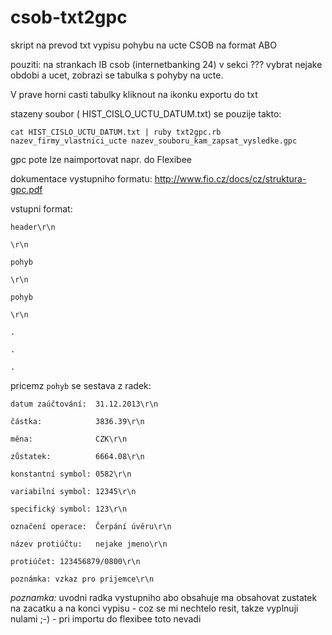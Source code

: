 csob-txt2gpc
============

skript na prevod txt vypisu pohybu na ucte CSOB na format ABO

pouziti:
na strankach IB csob (internetbanking 24) v sekci ??? vybrat nejake obdobi a ucet, zobrazi se tabulka s pohyby na ucte.

V prave horni casti tabulky kliknout na ikonku exportu do txt

stazeny soubor ( HIST_CISLO_UCTU_DATUM.txt) se pouzije takto:

`cat HIST_CISLO_UCTU_DATUM.txt | ruby txt2gpc.rb nazev_firmy_vlastnici_ucte nazev_souboru_kam_zapsat_vysledke.gpc`

gpc pote lze naimportovat napr. do Flexibee


dokumentace vystupniho formatu:
http://www.fio.cz/docs/cz/struktura-gpc.pdf

vstupni format:

`header\r\n`

`\r\n`

`pohyb`

`\r\n`

`pohyb`

`\r\n`

`.`

`.`

`.`


pricemz `pohyb` se sestava z radek:

`datum zaúčtování:  31.12.2013\r\n`

`částka:            3836.39\r\n`

`měna:              CZK\r\n`

`zůstatek:          6664.08\r\n`

`konstantní symbol: 0582\r\n`

`variabilní symbol: 12345\r\n`

`specifický symbol: 123\r\n`

`označení operace:  Čerpání úvěru\r\n`

`název protiúčtu:   nejake jmeno\r\n`

`protiúčet: 123456879/0800\r\n`

`poznámka: vzkaz pro prijemce\r\n`


_poznamka:_
uvodni radka vystupniho abo obsahuje ma obsahovat zustatek na zacatku a na konci vypisu - coz se mi nechtelo resit, takze vyplnuji nulami ;-) - pri importu do flexibee toto nevadi
